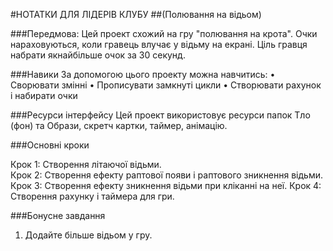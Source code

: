 #НОТАТКИ ДЛЯ ЛІДЕРІВ КЛУБУ
##(Полювання на відьом)

###Передмова: 
Цей проект схожий на гру "полювання на крота". Очки нараховуються, коли гравець влучає у відьму на екрані.  Ціль гравця набрати якнайбільше очок за 30 секунд.

###Навики
За допомогою цього проекту можна навчитись: 
• Сворювати змінні
• Прописувати замкнуті цикли 
• Створювати рахунок і набирати очки

###Ресурси інтерфейсу
Цей проект використовує ресурси папок Тло (фон) та Образи, скретч картки, таймер, анімацію.

###Основні кроки

Крок 1:  Створення літаючої відьми.  
Крок 2: Створення ефекту раптової появи і раптового зникнення відьми. 
Крок 3: Створення ефекту зникнення відьми при кліканні на неї. 
Крок 4: Створення рахунку і таймера для гри.

###Бонусне завдання
1. Додайте більше відьом у гру.
 

